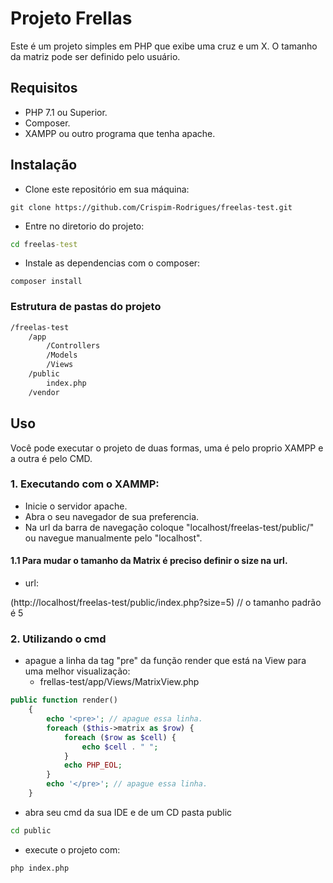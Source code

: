 # **Projeto Frellas**

Este é um projeto simples em PHP que exibe uma cruz e um X. O tamanho da matriz pode ser definido pelo usuário.

## **Requisitos**

* PHP 7.1 ou Superior.
* Composer.
* XAMPP ou outro programa que tenha apache.

## **Instalação**

* Clone este repositório em sua máquina:

~~~git
git clone https://github.com/Crispim-Rodrigues/freelas-test.git
~~~

* Entre no diretorio do projeto:
~~~cmd
cd freelas-test
~~~

* Instale as dependencias com o composer:
~~~composer
composer install
~~~

### **Estrutura de pastas do projeto**

~~~cmd
/freelas-test
    /app
        /Controllers
        /Models
        /Views
    /public
        index.php
    /vendor
~~~

## **Uso**

Você pode executar o projeto de duas formas, uma é pelo proprio XAMPP e a outra é pelo CMD.

### 1. **Executando com o XAMMP:**

  * Inicie o servidor apache.
  * Abra o seu navegador de sua preferencia.
  * Na url da barra de navegação coloque "localhost/freelas-test/public/" ou navegue manualmente pelo "localhost".
  
#### 1.1 **Para mudar o tamanho da Matrix é preciso definir o size na url.**

   * url: 

(http://localhost/freelas-test/public/index.php?size=5) // o tamanho padrão é 5

### 2. **Utilizando o cmd**

  * apague a linha da tag "pre" da função render que está na View para uma melhor visualização:
      * frellas-test/app/Views/MatrixView.php
~~~php
public function render()
    {
        echo '<pre>'; // apague essa linha.
        foreach ($this->matrix as $row) {
            foreach ($row as $cell) {
                echo $cell . " ";
            }
            echo PHP_EOL;
        }
        echo '</pre>'; // apague essa linha.
    }
~~~

  * abra seu cmd da sua IDE e de um CD pasta public
~~~cmd
cd public
~~~
  * execute o projeto com:
~~~cmd
php index.php
~~~

  
  
  
  

   
  
  

